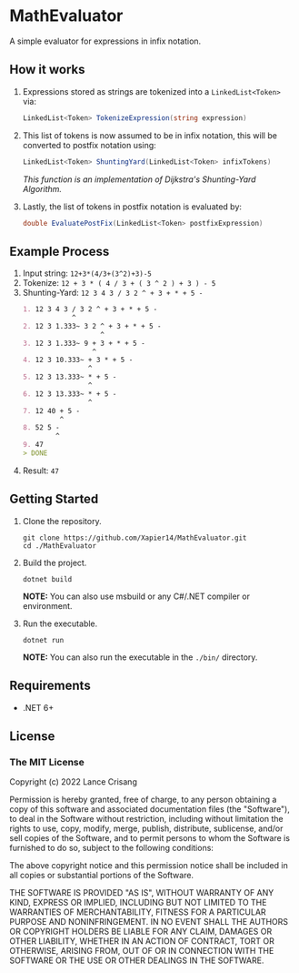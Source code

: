 ﻿# MathEvaluator
A simple evaluator for expressions in infix notation.
## How it works
1. Expressions stored as strings are tokenized into a `LinkedList<Token>` via:
    ```csharp
    LinkedList<Token> TokenizeExpression(string expression)
    ```

1. This list of tokens is now assumed to be in infix notation, this will be converted to postfix notation using:
    ```csharp
    LinkedList<Token> ShuntingYard(LinkedList<Token> infixTokens)
    ```
    *This function is an implementation of Dijkstra's Shunting-Yard Algorithm.*

1. Lastly, the list of tokens in postfix notation is evaluated by:
    ```csharp
    double EvaluatePostFix(LinkedList<Token> postfixExpression)
    ```

## Example Process
1. Input string: `12+3*(4/3+(3^2)+3)-5`
1. Tokenize: `12 + 3 * ( 4 / 3 + ( 3 ^ 2 ) + 3 ) - 5`
1. Shunting-Yard: `12 3 4 3 / 3 2 ^ + 3 + * + 5 -`
    ```md
    1. 12 3 4 3 / 3 2 ^ + 3 + * + 5 - 
                ^
    2. 12 3 1.333~ 3 2 ^ + 3 + * + 5 -
                       ^
    3. 12 3 1.333~ 9 + 3 + * + 5 -
                     ^
    4. 12 3 10.333~ + 3 * + 5 -
                    ^
    5. 12 3 13.333~ * + 5 -
                    ^
    6. 12 3 13.333~ * + 5 -
                    ^
    7. 12 40 + 5 -
             ^
    8. 52 5 -
            ^
    9. 47
    > DONE
    ```
1. Result: `47`

## Getting Started
1. Clone the repository.
    ```shell
    git clone https://github.com/Xapier14/MathEvaluator.git
    cd ./MathEvaluator
    ```

1. Build the project.
    ```shell
    dotnet build
    ```
    **NOTE:** You can also use msbuild or any C#/.NET compiler or environment.

1. Run the executable.
    ```shell
    dotnet run
    ```
    **NOTE:** You can also run the executable in the `./bin/` directory.

## Requirements
* .NET 6+

## License
### The MIT License

Copyright (c) 2022 Lance Crisang

Permission is hereby granted, free of charge, to any person obtaining a copy of this software and associated documentation files (the "Software"), to deal in the Software without restriction, including without limitation the rights to use, copy, modify, merge, publish, distribute, sublicense, and/or sell copies of the Software, and to permit persons to whom the Software is furnished to do so, subject to the following conditions:

The above copyright notice and this permission notice shall be included in all copies or substantial portions of the Software.

THE SOFTWARE IS PROVIDED "AS IS", WITHOUT WARRANTY OF ANY KIND, EXPRESS OR IMPLIED, INCLUDING BUT NOT LIMITED TO THE WARRANTIES OF MERCHANTABILITY, FITNESS FOR A PARTICULAR PURPOSE AND NONINFRINGEMENT. IN NO EVENT SHALL THE AUTHORS OR COPYRIGHT HOLDERS BE LIABLE FOR ANY CLAIM, DAMAGES OR OTHER LIABILITY, WHETHER IN AN ACTION OF CONTRACT, TORT OR OTHERWISE, ARISING FROM, OUT OF OR IN CONNECTION WITH THE SOFTWARE OR THE USE OR OTHER DEALINGS IN THE SOFTWARE.